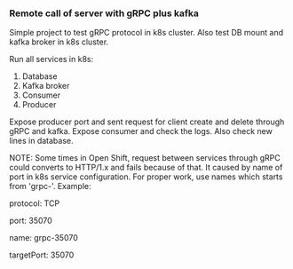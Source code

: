 ### Remote call of server with gRPC plus kafka

Simple project to test gRPC protocol in k8s cluster.
Also test DB mount and kafka broker in k8s cluster.

Run all services in k8s:

1. Database
2. Kafka broker
3. Consumer
4. Producer

Expose producer port and sent request for client create and delete
through gRPC and kafka.
Expose consumer and check the logs.
Also check new lines in database.

NOTE: Some times in Open Shift, request between services through gRPC
could converts to HTTP/1.x and fails because of that.
It caused by name of port in k8s service configuration. For proper work, use names which starts from 'grpc-'. Example:

protocol: TCP

port: 35070

name: grpc-35070

targetPort: 35070

